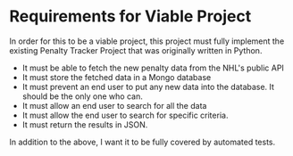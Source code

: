 # Requirements for Viable Project
In order for this to be a viable project, this project must fully implement the existing Penalty Tracker Project that was originally written in Python.

* It must be able to fetch the new penalty data from the NHL's public API
* It must store the fetched data in a Mongo database
* It must prevent an end user to put any new data into the database. It should be the only one who can.
* It must allow an end user to search for all the data
* It must allow the end user to search for specific criteria.
* It must return the results in JSON.

In addition to the above, I want it to be fully covered by automated tests.
